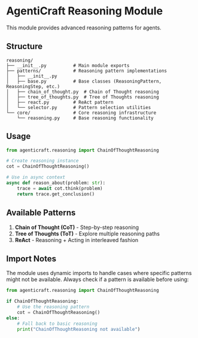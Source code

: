 # AgentiCraft Reasoning Module

This module provides advanced reasoning patterns for agents.

## Structure

```
reasoning/
├── __init__.py          # Main module exports
├── patterns/            # Reasoning pattern implementations
│   ├── __init__.py
│   ├── base.py          # Base classes (ReasoningPattern, ReasoningStep, etc.)
│   ├── chain_of_thought.py  # Chain of Thought reasoning
│   ├── tree_of_thoughts.py  # Tree of Thoughts reasoning
│   ├── react.py         # ReAct pattern
│   └── selector.py      # Pattern selection utilities
└── core/                # Core reasoning infrastructure
    └── reasoning.py     # Base reasoning functionality
```

## Usage

```python
from agenticraft.reasoning import ChainOfThoughtReasoning

# Create reasoning instance
cot = ChainOfThoughtReasoning()

# Use in async context
async def reason_about(problem: str):
    trace = await cot.think(problem)
    return trace.get_conclusion()
```

## Available Patterns

1. **Chain of Thought (CoT)** - Step-by-step reasoning
2. **Tree of Thoughts (ToT)** - Explore multiple reasoning paths
3. **ReAct** - Reasoning + Acting in interleaved fashion

## Import Notes

The module uses dynamic imports to handle cases where specific patterns might not be available. Always check if a pattern is available before using:

```python
from agenticraft.reasoning import ChainOfThoughtReasoning

if ChainOfThoughtReasoning:
    # Use the reasoning pattern
    cot = ChainOfThoughtReasoning()
else:
    # Fall back to basic reasoning
    print("ChainOfThoughtReasoning not available")
```
